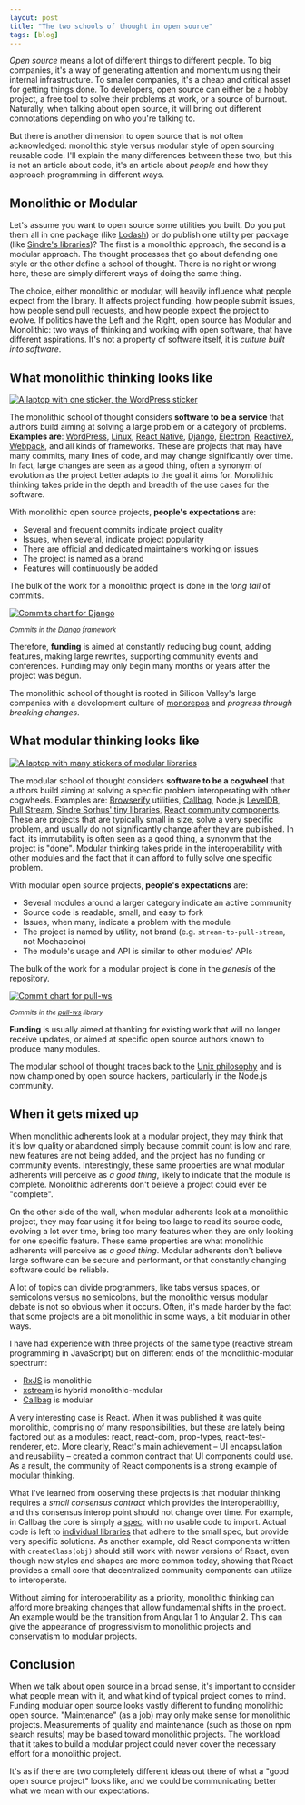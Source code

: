 ```yaml
---
layout: post
title: "The two schools of thought in open source"
tags: [blog]
---
```


*Open source* means a lot of different things to different people. To big companies, it's a way of generating attention and momentum using their internal infrastructure. To smaller companies, it's a cheap and critical asset for getting things done. To developers, open source can either be a hobby project, a free tool to solve their problems at work, or a source of burnout. Naturally, when talking about open source, it will bring out different connotations depending on who you're talking to.

But there is another dimension to open source that is not often acknowledged: monolithic style versus modular style of open sourcing reusable code. I'll explain the many differences between these two, but this is not an article about code, it's an article about *people* and how they approach programming in different ways.

## Monolithic or Modular

Let's assume you want to open source some utilities you built. Do you put them all in one package (like [Lodash](http://lodash.com/)) or do publish one utility per package (like [Sindre's libraries](https://github.com/sindresorhus/array-uniq))? The first is a monolithic approach, the second is a modular approach. The thought processes that go about defending one style or the other define a school of thought. There is no right or wrong here, these are simply different ways of doing the same thing.

The choice, either monolithic or modular, will heavily influence what people expect from the library. It affects project funding, how people submit issues, how people send pull requests, and how people expect the project to evolve. If politics have the Left and the Right, open source has Modular and Monolithic: two ways of thinking and working with open software, that have different aspirations. It's not a property of software itself, it is *culture built into software*.

## What monolithic thinking looks like

[![A laptop with one sticker, the WordPress sticker](/img/monolithic-laptop.png)](/img/monolithic-laptop.png)

The monolithic school of thought considers **software to be a service** that authors build aiming at solving a large problem or a category of problems. **Examples are**: [WordPress](https://github.com/WordPress/WordPress/), [Linux](https://github.com/torvalds/linux), [React Native](https://github.com/facebook/react-native), [Django](https://github.com/django/django), [Electron](https://github.com/electron/electron), [ReactiveX](https://github.com/ReactiveX/), [Webpack](https://github.com/webpack/webpack), and all kinds of frameworks. These are projects that may have many commits, many lines of code, and may change significantly over time. In fact, large changes are seen as a good thing, often a synonym of evolution as the project better adapts to the goal it aims for. Monolithic thinking takes pride in the depth and breadth of the use cases for the software.

With monolithic open source projects, **people's expectations** are:

- Several and frequent commits indicate project quality
- Issues, when several, indicate project popularity
- There are official and dedicated maintainers working on issues
- The project is named as a brand
- Features will continuously be added

The bulk of the work for a monolithic project is done in the *long tail* of commits.

[![Commits chart for Django](/img/commits-django.png)](/img/commits-django.png)

<small><em>Commits in the <a href="https://github.com/django/django/graphs/contributors">Django</a> framework</em></small>

Therefore, **funding** is aimed at constantly reducing bug count, adding features, making large rewrites, supporting community events and conferences. Funding may only begin many months or years after the project was begun.

The monolithic school of thought is rooted in Silicon Valley's large companies with a development culture of [monorepos](https://en.wikipedia.org/wiki/Monorepo) and *progress through breaking changes*.

## What modular thinking looks like

[![A laptop with many stickers of modular libraries](/img/modular-laptop.png)](/img/modular-laptop.png)

The modular school of thought considers **software to be a cogwheel** that authors build aiming at solving a specific problem interoperating with other cogwheels. Examples are: [Browserify](https://github.com/browserify/) utilities, [Callbag](https://github.com/callbag/callbag), Node.js [LevelDB](https://github.com/Level), [Pull Stream](https://github.com/pull-stream/), [Sindre Sorhus' tiny libraries](https://github.com/sindresorhus?tab=repositories), [React community components](https://github.com/brillout/awesome-react-components). These are projects that are typically small in size, solve a very specific problem, and usually do not significantly change after they are published. In fact, its immutability is often seen as a good thing, a synonym that the project is "done". Modular thinking takes pride in the interoperability with other modules and the fact that it can afford to fully solve one specific problem.

With modular open source projects, **people's expectations** are:

- Several modules around a larger category indicate an active community
- Source code is readable, small, and easy to fork
- Issues, when many, indicate a problem with the module
- The project is named by utility, not brand (e.g. `stream-to-pull-stream`, not Mochaccino)
- The module's usage and API is similar to other modules' APIs

The bulk of the work for a modular project is done in the *genesis* of the repository.

[![Commit chart for pull-ws](/img/commits-pull-ws.png)](/img/commits-pull-ws.png)

<small><em>Commits in the <a href="https://github.com/pull-stream/pull-ws/graphs/contributors">pull-ws</a> library</em></small>

**Funding** is usually aimed at thanking for existing work that will no longer receive updates, or aimed at specific open source authors known to produce many modules.

The modular school of thought traces back to the [Unix philosophy](https://en.wikipedia.org/wiki/Unix_philosophy) and is now championed by open source hackers, particularly in the Node.js community.

## When it gets mixed up

When monolithic adherents look at a modular project, they may think that it's low quality or abandoned simply because commit count is low and rare, new features are not being added, and the project has no funding or community events. Interestingly, these same properties are what modular adherents will perceive as *a good thing*, likely to indicate that the module is complete. Monolithic adherents don't believe a project could ever be "complete".

On the other side of the wall, when modular adherents look at a monolithic project, they may fear using it for being too large to read its source code, evolving a lot over time, bring too many features when they are only looking for one specific feature. These same properties are what monolithic adherents will perceive as *a good thing*. Modular adherents don't believe large software can be secure and performant, or that constantly changing software could be reliable.

A lot of topics can divide programmers, like tabs versus spaces, or semicolons versus no semicolons, but the monolithic versus modular debate is not so obvious when it occurs. Often, it's made harder by the fact that some projects are a bit monolithic in some ways, a bit modular in other ways.

I have had experience with three projects of the same type (reactive stream programming in JavaScript) but on different ends of the monolithic-modular spectrum:

- [RxJS](https://github.com/ReactiveX/rxjs) is monolithic
- [xstream](https://github.com/staltz/xstream) is hybrid monolithic-modular
- [Callbag](https://github.com/callbag/callbag) is modular

A very interesting case is React. When it was published it was quite monolithic, comprising of many responsibilities, but these are lately being factored out as a modules: react, react-dom, prop-types, react-test-renderer, etc. More clearly, React's main achievement – UI encapsulation and reusability – created a common contract that UI components could use. As a result, the community of React components is a strong example of modular thinking.

What I've learned from observing these projects is that modular thinking requires a *small consensus contract* which provides the interoperability, and this consensus interop point should not change over time. For example, in Callbag the core is simply a [spec](https://github.com/callbag/callbag), with no usable code to import. Actual code is left to [individual libraries](https://github.com/callbag/callbag/wiki) that adhere to the small spec, but provide very specific solutions. As another example, old React components written with `createClass(obj)` should still work with newer versions of React, even though new styles and shapes are more common today, showing that React provides a small core that decentralized community components can utilize to interoperate.

Without aiming for interoperability as a priority, monolithic thinking can afford more breaking changes that allow fundamental shifts in the project. An example would be the transition from Angular 1 to Angular 2. This can give the appearance of progressivism to monolithic projects and conservatism to modular projects.

## Conclusion

When we talk about open source in a broad sense, it's important to consider what people mean with it, and what kind of typical project comes to mind. Funding modular open source looks vastly different to funding monolithic open source. "Maintenance" (as a job) may only make sense for monolithic projects. Measurements of quality and maintenance (such as those on npm search results) may be biased toward monolithic projects. The workload that it takes to build a modular project could never cover the necessary effort for a monolithic project.

It's as if there are two completely different ideas out there of what a "good open source project" looks like, and we could be communicating better what we mean with our expectations.
